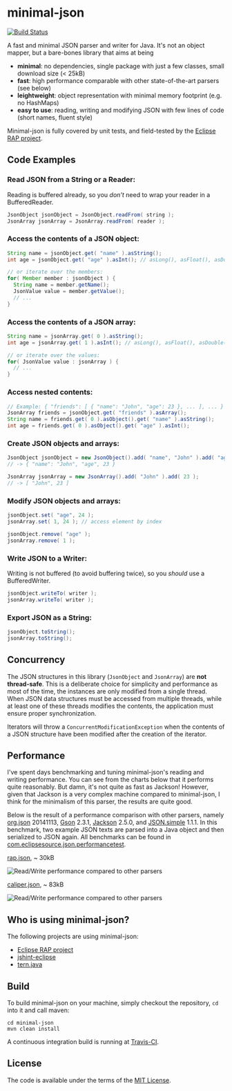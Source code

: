 minimal-json
============

[![Build Status](https://travis-ci.org/ralfstx/minimal-json.png?branch=master)](https://travis-ci.org/ralfstx/minimal-json)

A fast and minimal JSON parser and writer for Java.
It's not an object mapper, but a bare-bones library that aims at being

* **minimal**: no dependencies, single package with just a few classes, small download size (< 25kB)
* **fast**: high performance comparable with other state-of-the-art parsers (see below)
* **leightweight**: object representation with minimal memory footprint (e.g. no HashMaps)
* **easy to use**: reading, writing and modifying JSON with few lines of code (short names, fluent style)

Minimal-json is fully covered by unit tests, and field-tested by the [Eclipse RAP project](http://eclipse.org/rap).

Code Examples
-------------

### Read JSON from a String or a Reader:

Reading is buffered already, so you *don't* need to wrap your reader in a BufferedReader.

```java
JsonObject jsonObject = JsonObject.readFrom( string );
JsonArray jsonArray = JsonArray.readFrom( reader );
```

### Access the contents of a JSON object:

```java
String name = jsonObject.get( "name" ).asString();
int age = jsonObject.get( "age" ).asInt(); // asLong(), asFloat(), asDouble(), ...

// or iterate over the members:
for( Member member : jsonObject ) {
  String name = member.getName();
  JsonValue value = member.getValue();
  // ...
}
```

### Access the contents of a JSON array:

```java
String name = jsonArray.get( 0 ).asString();
int age = jsonArray.get( 1 ).asInt(); // asLong(), asFloat(), asDouble(), ...

// or iterate over the values:
for( JsonValue value : jsonArray ) {
  // ...
}
```

### Access nested contents:

```java
// Example: { "friends": [ { "name": "John", "age": 23 }, ... ], ... }
JsonArray friends = jsonObject.get( "friends" ).asArray();
String name = friends.get( 0 ).asObject().get( "name" ).asString();
int age = friends.get( 0 ).asObject().get( "age" ).asInt();
```

### Create JSON objects and arrays:

```java
JsonObject jsonObject = new JsonObject().add( "name", "John" ).add( "age", 23 );
// -> { "name": "John", "age", 23 }

JsonArray jsonArray = new JsonArray().add( "John" ).add( 23 );
// -> [ "John", 23 ]
```

### Modify JSON objects and arrays:

```java
jsonObject.set( "age", 24 );
jsonArray.set( 1, 24 ); // access element by index

jsonObject.remove( "age" );
jsonArray.remove( 1 );
```

### Write JSON to a Writer:

Writing is not buffered (to avoid buffering twice), so you *should* use a BufferedWriter.

```java
jsonObject.writeTo( writer );
jsonArray.writeTo( writer );
```

### Export JSON as a String:

```java
jsonObject.toString();
jsonArray.toString();
```

Concurrency
-----------

The JSON structures in this library (`JsonObject` and `JsonArray`) are **not thread-safe**.
This is a deliberate choice for simplicity and performance as most of the time, the instances are only modified from a single thread.
When JSON data structures must be accessed from multiple threads, while at least one of these threads modifies the contents, the application must ensure proper synchronization.

Iterators will throw a `ConcurrentModificationException` when the contents of
a JSON structure have been modified after the creation of the iterator.

Performance
-----------

I've spent days benchmarking and tuning minimal-json's reading and writing performance. You can see from the charts below that it performs quite reasonably. But damn, it's not quite as fast as Jackson! However, given that Jackson is a very complex machine compared to minimal-json, I think for the minimalism of this parser, the results are quite good.

Below is the result of a performance comparison with other parsers, namely
[org.json](http://www.json.org/java/index.html) 20141113,
[Gson](http://code.google.com/p/google-gson/) 2.3.1,
[Jackson](http://wiki.fasterxml.com/JacksonHome) 2.5.0, and
[JSON.simple](https://code.google.com/p/json-simple/) 1.1.1.
In this benchmark, two example JSON texts are parsed into a Java object and then serialized to JSON again.
All benchmarks can be found in [com.eclipsesource.json.performancetest](https://github.com/ralfstx/minimal-json/tree/master/com.eclipsesource.json.performancetest).

[rap.json](https://github.com/ralfstx/minimal-json/blob/master/com.eclipsesource.json.performancetest/src/main/resources/input/rap.json), ~ 30kB

![Read/Write performance compared to other parsers](https://raw.github.com/ralfstx/minimal-json/master/com.eclipsesource.json.performancetest/performance-rap.png "Read/Write performance compared to other parsers")

[caliper.json](https://github.com/ralfstx/minimal-json/blob/master/com.eclipsesource.json.performancetest/src/main/resources/input/caliper.json), ~ 83kB

![Read/Write performance compared to other parsers](https://raw.github.com/ralfstx/minimal-json/master/com.eclipsesource.json.performancetest/performance-caliper.png "Read/Write performance compared to other parsers")

Who is using minimal-json?
-----

The following projects are using minimal-json:

 * [Eclipse RAP project](http://eclipse.org/rap)
 * [jshint-eclipse](https://github.com/eclipsesource/jshint-eclipse)
 * [tern.java](https://github.com/angelozerr/tern.java)

Build
-----

To build minimal-json on your machine, simply checkout the repository, `cd` into it and call maven:
```
cd minimal-json
mvn clean install
```
A continuous integration build is running at [Travis-CI](https://travis-ci.org/ralfstx/minimal-json).

License
-------

The code is available under the terms of the [MIT License](http://opensource.org/licenses/MIT).
